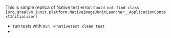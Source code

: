 This is simple replica of Native test error: `Could not find class [org.graalvm.junit.platform.NativeImageJUnitLauncher__ApplicationContextInitializer]`

-  run tests with `mvn -PnativeTest clean test`
- 